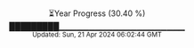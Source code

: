 <p align="center">
⏳Year Progress (30.40 %)<br>
█████████▁▁▁▁▁▁▁▁▁▁▁▁▁▁▁▁▁▁▁▁▁ <br>
<sub>Updated: Sun, 21 Apr 2024 06:02:44 GMT</sub>
</p>

